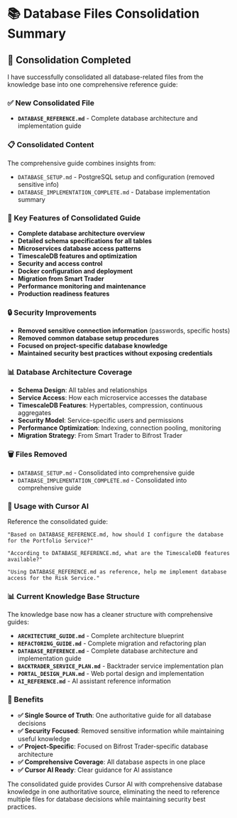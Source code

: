 # 📚 Database Files Consolidation Summary

## 🎯 **Consolidation Completed**

I have successfully consolidated all database-related files from the knowledge base into one comprehensive reference guide:

### **✅ New Consolidated File**
- **`DATABASE_REFERENCE.md`** - Complete database architecture and implementation guide

### **📋 Consolidated Content**
The comprehensive guide combines insights from:
- `DATABASE_SETUP.md` - PostgreSQL setup and configuration (removed sensitive info)
- `DATABASE_IMPLEMENTATION_COMPLETE.md` - Database implementation summary

### **🎯 Key Features of Consolidated Guide**
- **Complete database architecture overview**
- **Detailed schema specifications for all tables**
- **Microservices database access patterns**
- **TimescaleDB features and optimization**
- **Security and access control**
- **Docker configuration and deployment**
- **Migration from Smart Trader**
- **Performance monitoring and maintenance**
- **Production readiness features**

### **🔒 Security Improvements**
- **Removed sensitive connection information** (passwords, specific hosts)
- **Removed common database setup procedures**
- **Focused on project-specific database knowledge**
- **Maintained security best practices without exposing credentials**

### **📊 Database Architecture Coverage**
- **Schema Design**: All tables and relationships
- **Service Access**: How each microservice accesses the database
- **TimescaleDB Features**: Hypertables, compression, continuous aggregates
- **Security Model**: Service-specific users and permissions
- **Performance Optimization**: Indexing, connection pooling, monitoring
- **Migration Strategy**: From Smart Trader to Bifrost Trader

### **🗑️ Files Removed**
- `DATABASE_SETUP.md` - Consolidated into comprehensive guide
- `DATABASE_IMPLEMENTATION_COMPLETE.md` - Consolidated into comprehensive guide

### **🎯 Usage with Cursor AI**
Reference the consolidated guide:
```
"Based on DATABASE_REFERENCE.md, how should I configure the database for the Portfolio Service?"

"According to DATABASE_REFERENCE.md, what are the TimescaleDB features available?"

"Using DATABASE_REFERENCE.md as reference, help me implement database access for the Risk Service."
```

### **📊 Current Knowledge Base Structure**
The knowledge base now has a cleaner structure with comprehensive guides:
- **`ARCHITECTURE_GUIDE.md`** - Complete architecture blueprint
- **`REFACTORING_GUIDE.md`** - Complete migration and refactoring plan
- **`DATABASE_REFERENCE.md`** - Complete database architecture and implementation guide
- **`BACKTRADER_SERVICE_PLAN.md`** - Backtrader service implementation plan
- **`PORTAL_DESIGN_PLAN.md`** - Web portal design and implementation
- **`AI_REFERENCE.md`** - AI assistant reference information

### **🎉 Benefits**
- **✅ Single Source of Truth**: One authoritative guide for all database decisions
- **✅ Security Focused**: Removed sensitive information while maintaining useful knowledge
- **✅ Project-Specific**: Focused on Bifrost Trader-specific database architecture
- **✅ Comprehensive Coverage**: All database aspects in one place
- **✅ Cursor AI Ready**: Clear guidance for AI assistance

The consolidated guide provides Cursor AI with comprehensive database knowledge in one authoritative source, eliminating the need to reference multiple files for database decisions while maintaining security best practices.
